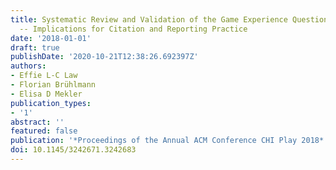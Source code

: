 ```yaml
---
title: Systematic Review and Validation of the Game Experience Questionnaire (GEQ)
  -- Implications for Citation and Reporting Practice
date: '2018-01-01'
draft: true
publishDate: '2020-10-21T12:38:26.692397Z'
authors:
- Effie L-C Law
- Florian Brühlmann
- Elisa D Mekler
publication_types:
- '1'
abstract: ''
featured: false
publication: '*Proceedings of the Annual ACM Conference CHI Play 2018*'
doi: 10.1145/3242671.3242683
---
```


